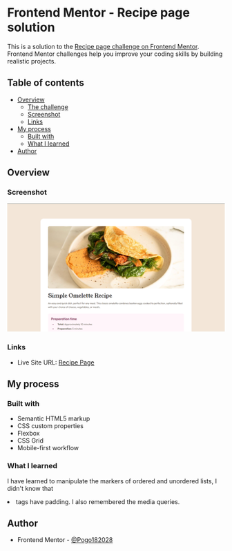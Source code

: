 # Frontend Mentor - Recipe page solution

This is a solution to the [Recipe page challenge on Frontend Mentor](https://www.frontendmentor.io/challenges/recipe-page-KiTsR8QQKm). Frontend Mentor challenges help you improve your coding skills by building realistic projects. 

## Table of contents

- [Overview](#overview)
  - [The challenge](#the-challenge)
  - [Screenshot](#screenshot)
  - [Links](#links)
- [My process](#my-process)
  - [Built with](#built-with)
  - [What I learned](#what-i-learned)
- [Author](#author)

## Overview

### Screenshot

![Overview](./images/Overview.png)

### Links

- Live Site URL: [Recipe Page](https://frontendmentor-recipepage182028.netlify.app)

## My process

### Built with

- Semantic HTML5 markup
- CSS custom properties
- Flexbox
- CSS Grid
- Mobile-first workflow

### What I learned

I have learned to manipulate the markers of ordered and unordered lists, I didn't know that <li> tags have padding.
I also remembered the media queries.

## Author

- Frontend Mentor - [@Pogo182028](https://www.frontendmentor.io/profile/Pogo182028)
